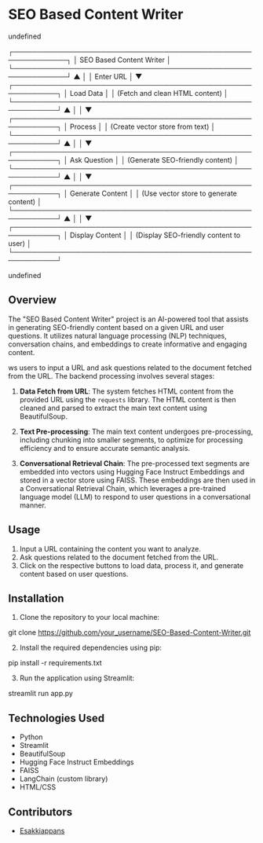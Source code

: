 # SEO Based Content Writer

undefined

┌─────────────────────────────────────────────────────────────┐ │ SEO Based Content Writer │ └─────────────────────────────────────────────────────────────┘ ▲ │ │ Enter URL │ ▼ ┌───────────────────────────────────────────────────────────┐ │ Load Data │ │ (Fetch and clean HTML content) │ └───────────────────────────────────────────────────────────┘ ▲ │ │ ▼ ┌───────────────────────────────────────────────────────────┐ │ Process │ │ (Create vector store from text) │ └───────────────────────────────────────────────────────────┘ ▲ │ │ ▼ ┌───────────────────────────────────────────────────────────┐ │ Ask Question │ │ (Generate SEO-friendly content) │ └───────────────────────────────────────────────────────────┘ ▲ │ │ ▼ ┌───────────────────────────────────────────────────────────┐ │ Generate Content │ │ (Use vector store to generate content) │ └───────────────────────────────────────────────────────────┘ ▲ │ │ ▼ ┌───────────────────────────────────────────────────────────┐ │ Display Content │ │ (Display SEO-friendly content to user) │ └───────────────────────────────────────────────────────────┘

undefined

## Overview

The "SEO Based Content Writer" project is an AI-powered tool that assists in generating SEO-friendly content based on a given URL and user questions. It utilizes natural language processing (NLP) techniques, conversation chains, and embeddings to create informative and engaging content.

 ws users to input a URL and ask questions related to the document fetched from the URL. The backend processing involves several stages:

1. **Data Fetch from URL**: The system fetches HTML content from the provided URL using the `requests` library. The HTML content is then cleaned and parsed to extract the main text content using BeautifulSoup.

2. **Text Pre-processing**: The main text content undergoes pre-processing, including chunking into smaller segments, to optimize for processing efficiency and to ensure accurate semantic analysis.

3. **Conversational Retrieval Chain**: The pre-processed text segments are embedded into vectors using Hugging Face Instruct Embeddings and stored in a vector store using FAISS. These embeddings are then used in a Conversational Retrieval Chain, which leverages a pre-trained language model (LLM) to respond to user questions in a conversational manner.

## Usage

1. Input a URL containing the content you want to analyze.
2. Ask questions related to the document fetched from the URL.
3. Click on the respective buttons to load data, process it, and generate content based on user questions.

## Installation

1. Clone the repository to your local machine:

git clone https://github.com/your_username/SEO-Based-Content-Writer.git


2. Install the required dependencies using pip:

pip install -r requirements.txt


3. Run the application using Streamlit:

streamlit run app.py


## Technologies Used

- Python
- Streamlit
- BeautifulSoup
- Hugging Face Instruct Embeddings
- FAISS
- LangChain (custom library)
- HTML/CSS

## Contributors

- [Esakkiappans](https://github.com/Esakkiappans)



